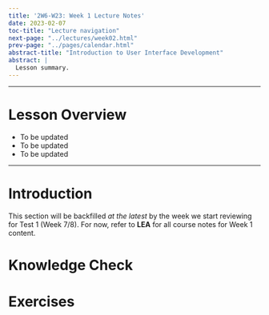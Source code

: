 ```yaml
---
title: '2W6-W23: Week 1 Lecture Notes'
date: 2023-02-07
toc-title: "Lecture navigation"
next-page: "../lectures/week02.html"
prev-page: "../pages/calendar.html"
abstract-title: "Introduction to User Interface Development"
abstract: |
  Lesson summary.
---
```


---

# Lesson Overview

- To be updated
- To be updated
- To be updated

---

# Introduction

This section will be backfilled *at the latest* by the week we start reviewing for Test 1 (Week 7/8). For now, refer to **LEA** for all course notes for Week 1 content.

# Knowledge Check

# Exercises
